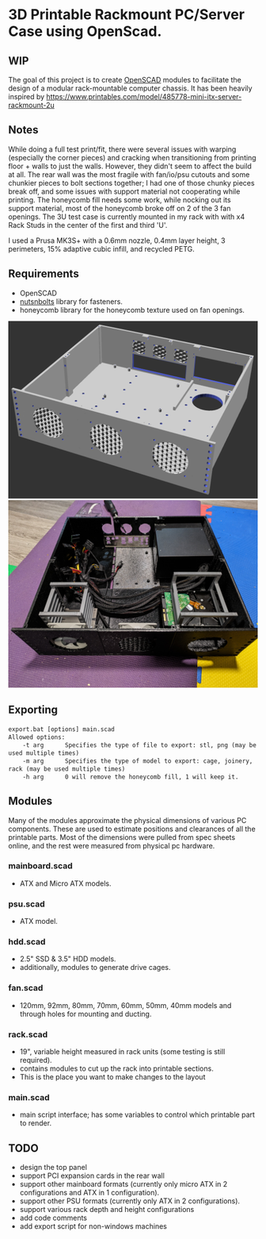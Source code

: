 # 3D Printable Rackmount PC/Server Case using OpenScad.
## WIP
The goal of this project is to create [OpenSCAD](https://openscad.org/) modules to facilitate the design of a modular rack-mountable computer chassis. It has been heavily inspired by https://www.printables.com/model/485778-mini-itx-server-rackmount-2u 

## Notes
While doing a full test print/fit, there were several issues with warping (especially the corner pieces) and cracking when transitioning from printing floor + walls to just the walls. However, they didn't seem to affect the build at all. The rear wall was the most fragile with fan/io/psu cutouts and some chunkier pieces to bolt sections together; I had one of those chunky pieces break off, and some issues with support material not cooperating while printing. The honeycomb fill needs some work, while nocking out its support material, most of the honeycomb broke off on 2 of the 3 fan openings.  The 3U test case is currently mounted in my rack with with x4 Rack Studs in the center of the first and third 'U'.

I used a Prusa MK3S+ with a 0.6mm nozzle, 0.4mm layer height, 3 perimeters, 15% adaptive cubic infill, and recycled PETG.

## Requirements
- OpenSCAD
- [nutsnbolts](https://github.com/JohK/nutsnbolts) library for fasteners.
- honeycomb library for the honeycomb texture used on fan openings.

![Chassis Rendering](render.png "Chassis Rendering")
![Chassis Test Fit](testfit.jpg "Chassis Test Fit")

## Exporting
```
export.bat [options] main.scad
Allowed options:
	-t arg		Specifies the type of file to export: stl, png (may be used multiple times)
	-m arg		Specifies the type of model to export: cage, joinery, rack (may be used multiple times)
	-h arg		0 will remove the honeycomb fill, 1 will keep it.
```
## Modules
Many of the modules approximate the physical dimensions of various PC components. These are used to estimate positions and clearances of all the printable parts. Most of the dimensions were pulled from spec sheets online, and the rest were measured from physical pc hardware.
### mainboard.scad
- ATX and Micro ATX models.
### psu.scad
- ATX model.
### hdd.scad
- 2.5" SSD & 3.5" HDD models.
- additionally, modules to generate drive cages.
### fan.scad
- 120mm, 92mm, 80mm, 70mm, 60mm, 50mm, 40mm models and through holes for mounting and ducting.
### rack.scad
- 19", variable height measured in rack units (some testing is still required).
- contains modules to cut up the rack into printable sections.
- This is the place you want to make changes to the layout
### main.scad
- main script interface; has some variables to control which printable part to render.

## TODO
- design the top panel
- support PCI expansion cards in the rear wall
- support other mainboard formats (currently only micro ATX in 2 configurations and ATX in 1 configuration).
- support other PSU formats (currently only ATX in 2 configurations).
- support various rack depth and height configurations
- add code comments
- add export script for non-windows machines

